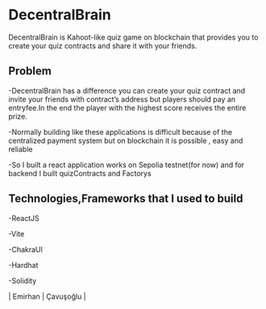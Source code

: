 # DecentralBrain
DecentralBrain is Kahoot-like quiz game on blockchain that provides you to create your quiz contracts and share it with your friends.

## Problem

-DecentralBrain has a difference you can create your quiz contract and invite your friends with contract’s address but players should pay an entryfee.In the end the player with the highest score receives the entire prize.

-Normally building like these applications is difficult because of the centralized payment system but on blockchain it is possible , easy and reliable 

-So I built a react application works on Sepolia testnet(for now)  and for backend I built quizContracts and Factorys

## Technologies,Frameworks that I used to build

-ReactJS

-Vite

-ChakraUI

-Hardhat

-Solidity

| Emirhan | Çavuşoğlu |
